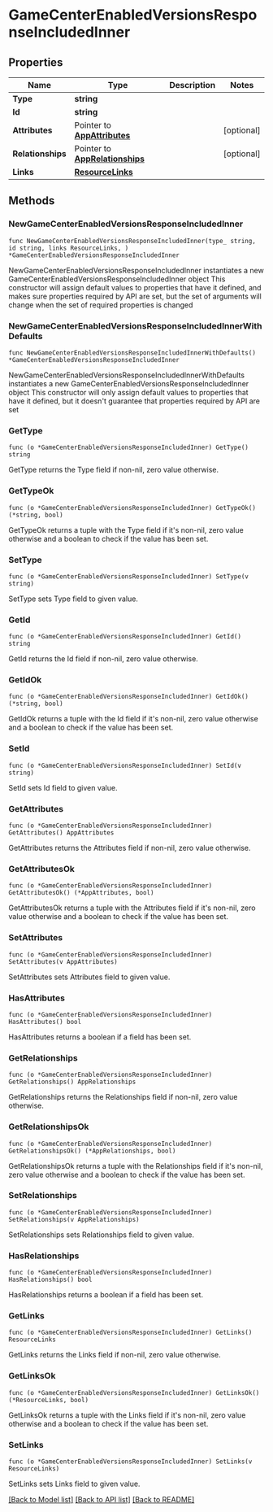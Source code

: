 # GameCenterEnabledVersionsResponseIncludedInner

## Properties

Name | Type | Description | Notes
------------ | ------------- | ------------- | -------------
**Type** | **string** |  | 
**Id** | **string** |  | 
**Attributes** | Pointer to [**AppAttributes**](AppAttributes.md) |  | [optional] 
**Relationships** | Pointer to [**AppRelationships**](AppRelationships.md) |  | [optional] 
**Links** | [**ResourceLinks**](ResourceLinks.md) |  | 

## Methods

### NewGameCenterEnabledVersionsResponseIncludedInner

`func NewGameCenterEnabledVersionsResponseIncludedInner(type_ string, id string, links ResourceLinks, ) *GameCenterEnabledVersionsResponseIncludedInner`

NewGameCenterEnabledVersionsResponseIncludedInner instantiates a new GameCenterEnabledVersionsResponseIncludedInner object
This constructor will assign default values to properties that have it defined,
and makes sure properties required by API are set, but the set of arguments
will change when the set of required properties is changed

### NewGameCenterEnabledVersionsResponseIncludedInnerWithDefaults

`func NewGameCenterEnabledVersionsResponseIncludedInnerWithDefaults() *GameCenterEnabledVersionsResponseIncludedInner`

NewGameCenterEnabledVersionsResponseIncludedInnerWithDefaults instantiates a new GameCenterEnabledVersionsResponseIncludedInner object
This constructor will only assign default values to properties that have it defined,
but it doesn't guarantee that properties required by API are set

### GetType

`func (o *GameCenterEnabledVersionsResponseIncludedInner) GetType() string`

GetType returns the Type field if non-nil, zero value otherwise.

### GetTypeOk

`func (o *GameCenterEnabledVersionsResponseIncludedInner) GetTypeOk() (*string, bool)`

GetTypeOk returns a tuple with the Type field if it's non-nil, zero value otherwise
and a boolean to check if the value has been set.

### SetType

`func (o *GameCenterEnabledVersionsResponseIncludedInner) SetType(v string)`

SetType sets Type field to given value.


### GetId

`func (o *GameCenterEnabledVersionsResponseIncludedInner) GetId() string`

GetId returns the Id field if non-nil, zero value otherwise.

### GetIdOk

`func (o *GameCenterEnabledVersionsResponseIncludedInner) GetIdOk() (*string, bool)`

GetIdOk returns a tuple with the Id field if it's non-nil, zero value otherwise
and a boolean to check if the value has been set.

### SetId

`func (o *GameCenterEnabledVersionsResponseIncludedInner) SetId(v string)`

SetId sets Id field to given value.


### GetAttributes

`func (o *GameCenterEnabledVersionsResponseIncludedInner) GetAttributes() AppAttributes`

GetAttributes returns the Attributes field if non-nil, zero value otherwise.

### GetAttributesOk

`func (o *GameCenterEnabledVersionsResponseIncludedInner) GetAttributesOk() (*AppAttributes, bool)`

GetAttributesOk returns a tuple with the Attributes field if it's non-nil, zero value otherwise
and a boolean to check if the value has been set.

### SetAttributes

`func (o *GameCenterEnabledVersionsResponseIncludedInner) SetAttributes(v AppAttributes)`

SetAttributes sets Attributes field to given value.

### HasAttributes

`func (o *GameCenterEnabledVersionsResponseIncludedInner) HasAttributes() bool`

HasAttributes returns a boolean if a field has been set.

### GetRelationships

`func (o *GameCenterEnabledVersionsResponseIncludedInner) GetRelationships() AppRelationships`

GetRelationships returns the Relationships field if non-nil, zero value otherwise.

### GetRelationshipsOk

`func (o *GameCenterEnabledVersionsResponseIncludedInner) GetRelationshipsOk() (*AppRelationships, bool)`

GetRelationshipsOk returns a tuple with the Relationships field if it's non-nil, zero value otherwise
and a boolean to check if the value has been set.

### SetRelationships

`func (o *GameCenterEnabledVersionsResponseIncludedInner) SetRelationships(v AppRelationships)`

SetRelationships sets Relationships field to given value.

### HasRelationships

`func (o *GameCenterEnabledVersionsResponseIncludedInner) HasRelationships() bool`

HasRelationships returns a boolean if a field has been set.

### GetLinks

`func (o *GameCenterEnabledVersionsResponseIncludedInner) GetLinks() ResourceLinks`

GetLinks returns the Links field if non-nil, zero value otherwise.

### GetLinksOk

`func (o *GameCenterEnabledVersionsResponseIncludedInner) GetLinksOk() (*ResourceLinks, bool)`

GetLinksOk returns a tuple with the Links field if it's non-nil, zero value otherwise
and a boolean to check if the value has been set.

### SetLinks

`func (o *GameCenterEnabledVersionsResponseIncludedInner) SetLinks(v ResourceLinks)`

SetLinks sets Links field to given value.



[[Back to Model list]](../README.md#documentation-for-models) [[Back to API list]](../README.md#documentation-for-api-endpoints) [[Back to README]](../README.md)


